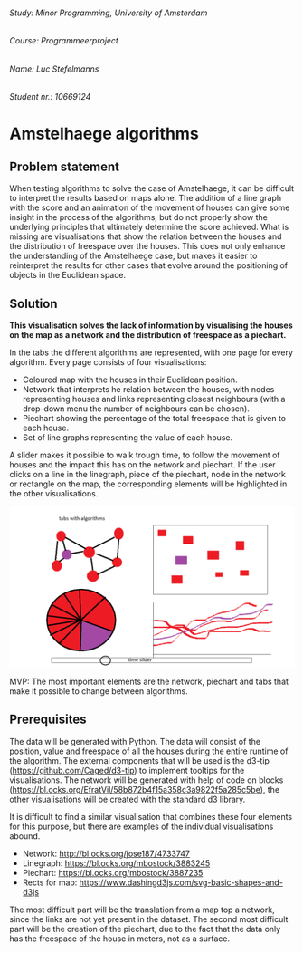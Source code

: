 ###### Study:       Minor Programming, University of Amsterdam
###### Course:      Programmeerproject
###### Name:        Luc Stefelmanns
###### Student nr.: 10669124



# Amstelhaege algorithms


## Problem statement

When testing algorithms to solve the case of Amstelhaege, it can be difficult to interpret the results based on maps alone. The addition of a line graph with the score and an animation of the movement of houses can give some insight in the process of the algorithms, but do not properly show the underlying principles that ultimately determine the score achieved. What is missing are visualisations that show the relation between the houses and the distribution of freespace over the houses. This does not only enhance the understanding of the Amstelhaege case, but makes it easier to reinterpret the results for other cases that evolve around the positioning of objects in the Euclidean space.


## Solution

**This visualisation solves the lack of information by visualising the houses on the map as a network and the distribution of freespace as a piechart.**

In the tabs the different algorithms are represented, with one page for every algorithm. Every page consists of four visualisations:

* Coloured map with the houses in their Euclidean position. 
* Network that interprets he relation between the houses, with nodes representing houses and links representing closest neighbours (with a drop-down menu the number of neighbours can be chosen). 
* Piechart showing the percentage of the total freespace that is given to each house. 
* Set of line graphs representing the value of each house.

A slider makes it possible to walk trough time, to follow the movement of houses and the impact this has on the network and piechart. If the user clicks on a line in the linegraph, piece of the piechart, node in the network or rectangle on the map, the corresponding elements will be highlighted in the other visualisations.

![](doc/one_page_sketch.png)

MVP: The most important elements are the network, piechart and tabs that make it possible to change between algorithms.


## Prerequisites

The data will be generated with Python. The data will consist of the position, value and freespace of all the houses during the entire runtime of the algorithm. The external components that will be used is the d3-tip (https://github.com/Caged/d3-tip) to implement tooltips for the visualisations. The network will be generated with help of code on blocks (https://bl.ocks.org/EfratVil/58b872b4f15a358c3a9822f5a285c5be), the other visualisations will be created with the standard d3 library.

It is difficult to find a similar visualisation that combines these four elements for this purpose, but there are examples of the individual visualisations abound.

* Network: http://bl.ocks.org/jose187/4733747
* Linegraph: https://bl.ocks.org/mbostock/3883245
* Piechart: https://bl.ocks.org/mbostock/3887235
* Rects for map: https://www.dashingd3js.com/svg-basic-shapes-and-d3js

The most difficult part will be the translation from a map top a network, since the links are not yet present in the dataset. The second most difficult part will be the creation of the piechart, due to the fact that the data only has the freespace of the house in meters, not as a surface.

